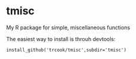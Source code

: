 tmisc
=====

My R package for simple, miscellaneous functions

The easiest way to install is throuh devtools: 
```{r}
install_github('trcook/tmisc',subdir='tmisc')
```
